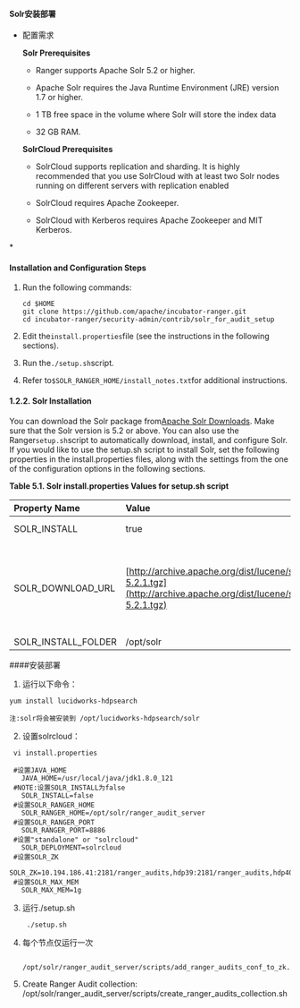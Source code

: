 #### Solr安装部署

* 配置需求

  **Solr Prerequisites**

  * Ranger supports Apache Solr 5.2 or higher.

  * Apache Solr requires the Java Runtime Environment \(JRE\) version 1.7 or higher.

  * 1 TB free space in the volume where Solr will store the index data

  * 32 GB RAM.

  **SolrCloud Prerequisites**

  * SolrCloud supports replication and sharding. It is highly recommended that you use SolrCloud with at least two Solr nodes running on different servers with replication enabled

  * SolrCloud requires Apache Zookeeper.

  * SolrCloud with Kerberos requires Apache Zookeeper and MIT Kerberos.

\*



#### Installation and Configuration Steps


1. Run the following commands:

   ```
   cd $HOME
   git clone https://github.com/apache/incubator-ranger.git
   cd incubator-ranger/security-admin/contrib/solr_for_audit_setup
   ```

2. Edit the`install.properties`file \(see the instructions in the following sections\).

3. Run the`./setup.sh`script.

4. Refer to`$SOLR_RANGER_HOME/install_notes.txt`for additional instructions.



#### 1.2.2. Solr Installation

You can download the Solr package from[Apache Solr Downloads](http://lucene.apache.org/solr/downloads.html). Make sure that the Solr version is 5.2 or above. You can also use the Ranger`setup.sh`script to automatically download, install, and configure Solr. If you would like to use the setup.sh script to install Solr, set the following properties in the install.properties files, along with the settings from the one of the configuration options in the following sections.





**Table 5.1. Solr install.properties Values for setup.sh script**

| Property Name | Value | Description |
| :--- | :--- | :--- |
| SOLR\_INSTALL | true | When set to`true`, he`setup.sh`script will download the Solr package and install it. |
| SOLR\_DOWNLOAD\_URL | [http://archive.apache.org/dist/lucene/solr/5.2.1/solr-5.2.1.tgz](http://archive.apache.org/dist/lucene/solr/5.2.1/solr-5.2.1.tgz) | It is recommended that you use one for Apache mirror sitess to download the Solr package. You can choose a mirror site at[http://lucene.apache.org/solr/mirrors-solr-latest-redir.html](http://lucene.apache.org/solr/mirrors-solr-latest-redir.html) |
| SOLR\_INSTALL\_FOLDER | /opt/solr | The Solr install folder. |

####安装部署
1. 运行以下命令：

  ```
  yum install lucidworks-hdpsearch
  
  注:solr将会被安装到 /opt/lucidworks-hdpsearch/solr
  ```
  
2. 设置solrcloud：
 ``` 
  vi install.properties
  
  #设置JAVA_HOME
    JAVA_HOME=/usr/local/java/jdk1.8.0_121
  #NOTE:设置SOLR_INSTALL为false
    SOLR_INSTALL=false
  #设置SOLR_RANGER_HOME
    SOLR_RANGER_HOME=/opt/solr/ranger_audit_server
  #设置SOLR_RANGER_PORT
    SOLR_RANGER_PORT=8886
  #设置"standalone" or "solrcloud"
    SOLR_DEPLOYMENT=solrcloud 
  #设置SOLR_ZK
    SOLR_ZK=10.194.186.41:2181/ranger_audits,hdp39:2181/ranger_audits,hdp40:2181/ranger_audits
  #设置SOLR_MAX_MEM
    SOLR_MAX_MEM=1g
  ```
3. 运行./setup.sh
    
        ./setup.sh
  
 
4. 每个节点仅运行一次
    
        /opt/solr/ranger_audit_server/scripts/add_ranger_audits_conf_to_zk.sh
        
        
5. Create Ranger Audit collection: /opt/solr/ranger_audit_server/scripts/create_ranger_audits_collection.sh

